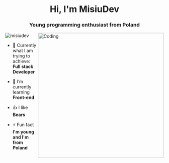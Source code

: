 <h1 align="center">Hi, I'm MisiuDev</h1>
<h3 align="center">Young programming enthusiast from Poland</h3>
<img align="right" alt="Coding" width="400" src="https://magiccopy.xyz/assets/images/hadder.gif">

<p align="left"> <img src="https://komarev.com/ghpvc/?username=misiudev&label=Profile%20views&color=0e75b6&style=flat" alt="misiudev" /> </p>

- 📖 Currently what I am trying to achieve: **Full stack Developer**

- 🌱 I’m currently learning **Front-end**

- 👍 I like **Bears**

- ⚡ Fun fact **I'm young and I'm from Poland**

<p align="left">
</p>

